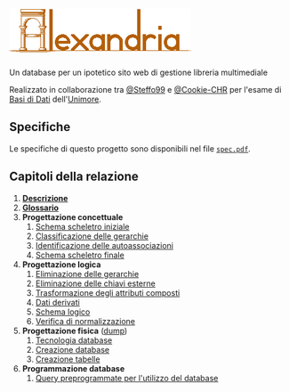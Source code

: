 # ![Alexandria](img/0-README/alexandria.png)

Un database per un ipotetico sito web di gestione libreria multimediale

Realizzato in collaborazione tra [@Steffo99](https://github.com/Steffo99/) e [@Cookie-CHR](https://github.com/Cookie-CHR) per l'esame di [Basi di Dati](http://personale.unimore.it/rubrica/contenutiad/rmartoglia/2019/58030/N0/N0/9999) dell'[Unimore](https://www.unimore.it/).

## Specifiche

Le specifiche di questo progetto sono disponibili nel file [`spec.pdf`](0-spec.pdf).

## Capitoli della relazione

1. **[Descrizione](1-descrizione.md)**
2. **[Glossario](2-glossario.md)**
3. **Progettazione concettuale**
    1. [Schema scheletro iniziale](3-1-schema-scheletro.md)
    2. [Classificazione delle gerarchie](3-2-gerarchie.md)
    3. [Identificazione delle autoassociazioni](3-3-autoassociazioni.md)
    4. [Schema scheletro finale](3-4-schema-finale.md)
4. **Progettazione logica**
    1. [Eliminazione delle gerarchie](4-1-eliminazione-gerarchie.md)
    2. [Eliminazione delle chiavi esterne](4-2-eliminazione-chiavi-esterne.md)
    3. [Trasformazione degli attributi composti](4-3-trasformazione-degli-attributi-composti.md)
    4. [Dati derivati](4-4-dati-derivati.md)
    5. [Schema logico](4-5-schema-logico.md)
    6. [Verifica di normalizzazione](4-6-normalizzazione.md)
5. **Progettazione fisica** ([dump](5-database.sql))
    1. [Tecnologia database](5-1-tecnologia-database.md)
    2. [Creazione database](5-2-creazione-database.md)
    3. [Creazione tabelle](5-3-creazione-tabelle.md)
6. **Programmazione database**
    1. [Query preprogrammate per l'utilizzo del database](6-operazioni.md)
